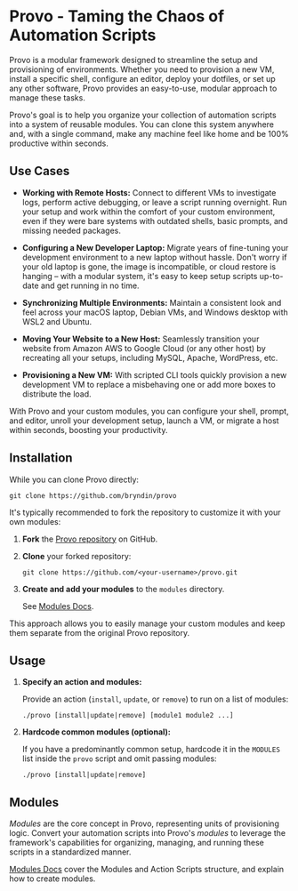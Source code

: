 # Provo - Taming the Chaos of Automation Scripts

Provo is a modular framework designed to streamline the setup and provisioning of environments. Whether you need to provision a new VM, install a specific shell, configure an editor, deploy your dotfiles, or set up any other software, Provo provides an easy-to-use, modular approach to manage these tasks.

Provo's goal is to help you organize your collection of automation scripts into a system of reusable modules. You can clone this system anywhere and, with a single command, make any machine feel like home and be 100% productive within seconds.

## Use Cases

- **Working with Remote Hosts:** Connect to different VMs to investigate logs, perform active debugging, or leave a script running overnight. Run your setup and work within the comfort of your custom environment, even if they were bare systems with outdated shells, basic prompts, and missing needed packages.

- **Configuring a New Developer Laptop:**  Migrate years of fine-tuning your development environment to a new laptop without hassle. Don't worry if your old laptop is gone, the image is incompatible, or cloud restore is hanging – with a modular system, it's easy to keep setup scripts up-to-date and get running in no time.

- **Synchronizing Multiple Environments:**  Maintain a consistent look and feel across your macOS laptop, Debian VMs, and Windows desktop with WSL2 and Ubuntu.

- **Moving Your Website to a New Host:** Seamlessly transition your website from Amazon AWS to Google Cloud (or any other host) by recreating all your setups, including MySQL, Apache, WordPress, etc.

- **Provisioning a New VM:** With scripted CLI tools quickly provision a new development VM to replace a misbehaving one or add more boxes to distribute the load.

With Provo and your custom modules, you can configure your shell, prompt, and editor, unroll your development setup, launch a VM, or migrate a host within seconds, boosting your productivity.

## Installation

While you can clone Provo directly:

```shell
git clone https://github.com/bryndin/provo
```

It's typically recommended to fork the repository to customize it with your own modules:

1. **Fork** the [Provo repository](https://github.com/bryndin/provo) on GitHub.
2. **Clone** your forked repository:

   ```shell
   git clone https://github.com/<your-username>/provo.git
   ```

3. **Create and add your modules** to the `modules` directory.

    See [Modules Docs](https://github.com/bryndin/provo/blob/master/modules/README.md).

This approach allows you to easily manage your custom modules and keep them separate from the original Provo repository.

## Usage

1. **Specify an action and modules:**

   Provide an action (`install`, `update`, or `remove`) to run on a list of modules:

    ```shell
    ./provo [install|update|remove] [module1 module2 ...]
    ```

2. **Hardcode common modules (optional):**

   If you have a predominantly common setup, hardcode it in the `MODULES` list inside the `provo` script and omit passing modules:

    ```shell
    ./provo [install|update|remove]
    ```

## Modules

*Modules* are the core concept in Provo, representing units of provisioning logic. Convert your automation scripts into Provo's *modules* to leverage the framework's capabilities for organizing, managing, and running these scripts in a standardized manner.

[Modules Docs](https://github.com/bryndin/provo/blob/master/modules/README.md) cover the Modules and Action Scripts structure, and explain how to create modules.
